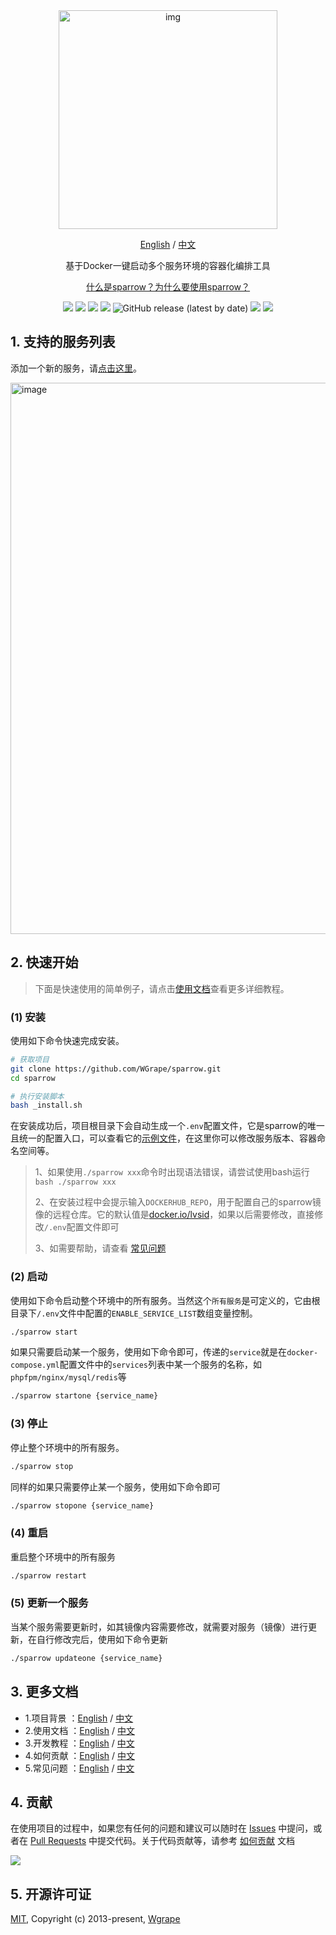 <div align="center" >
    <img width="350" alt="img" src="https://github.com/WGrape/sparrow/assets/35942268/ab3ef3f3-8625-41df-99ed-50edde47a68e">
</div>

<div align="center">
    <p><a href="https://github.com/WGrape/sparrow">English</a> / <a href="./README.zh-CN.md">中文</a></p>
    <p>基于Docker一键启动多个服务环境的容器化编排工具</p>
    <p><a href="https://github.com/WGrape/sparrow/blob/main/.work/extra/doc/1.WHY_SPARROW_ZH.md">什么是sparrow？为什么要使用sparrow？</a></p>
</div>

<p align="center">
    <a href="https://www.oscs1024.com/project/oscs/WGrape/sparrow?ref=badge_small" alt="OSCS Status"><img src="https://www.oscs1024.com/platform/badge/WGrape/sparrow.svg?size=small"/></a>
    <img src="https://img.shields.io/badge/dockerdesktop-4.10.0+-red.svg">
    <img src="https://img.shields.io/badge/docker-18.01+-red.svg">
    <img src="https://img.shields.io/badge/dockercompose-1.20.0+-red.svg">
    <img alt="GitHub release (latest by date)" src="https://img.shields.io/github/v/release/wgrape/sparrow">
    <a href="LICENSE"><img src="https://img.shields.io/badge/license-MIT-green.svg"></a>
    <a href="./README.zh-CN.md"><img src="https://img.shields.io/badge/doc-中文-green.svg"></a>
</p>

## 1. 支持的服务列表

添加一个新的服务，请[点击这里](https://github.com/WGrape/sparrow/issues/4)。

<!-- <img width="882" alt="image" src="https://github.com/WGrape/sparrow/assets/35942268/5bf35edb-7b5f-4407-86e8-f1fcc1815e03"> -->

<img width="882" alt="image" src="https://github.com/WGrape/sparrow/assets/35942268/0294fc18-2714-466f-898a-61dac573c479">

## 2. 快速开始

> 下面是快速使用的简单例子，请点击[使用文档](./.work/extra/doc/2.USAGE_ZH.md)查看更多详细教程。

### (1) 安装

使用如下命令快速完成安装。

```bash
# 获取项目
git clone https://github.com/WGrape/sparrow.git
cd sparrow

# 执行安装脚本
bash _install.sh
```

在安装成功后，项目根目录下会自动生成一个```.env```配置文件，它是sparrow的唯一且统一的配置入口，可以查看它的[示例文件](./.env.template)，在这里你可以修改服务版本、容器命名空间等。

> 1、如果使用```./sparrow xxx```命令时出现语法错误，请尝试使用bash运行```bash ./sparrow xxx```
>
> 2、在安装过程中会提示输入```DOCKERHUB_REPO```，用于配置自己的sparrow镜像的远程仓库。它的默认值是[docker.io/lvsid](https://hub.docker.com/repositories/lvsid)，如果以后需要修改，直接修改```/.env```配置文件即可
>
> 3、如需要帮助，请查看 [常见问题](.work/extra/doc/5.QA_ZH.md)

### (2) 启动

使用如下命令启动整个环境中的所有服务。当然这个```所有服务```是可定义的，它由根目录下```/.env```文件中配置的```ENABLE_SERVICE_LIST```数组变量控制。

```bash
./sparrow start
```

如果只需要启动某一个服务，使用如下命令即可，传递的```service```就是在```docker-compose.yml```配置文件中的```services```列表中某一个服务的名称，如```phpfpm/nginx/mysql/redis```等

```bash
./sparrow startone {service_name}
```

### (3) 停止

停止整个环境中的所有服务。

```bash
./sparrow stop
```

同样的如果只需要停止某一个服务，使用如下命令即可

```bash
./sparrow stopone {service_name}
```

### (4) 重启

重启整个环境中的所有服务

```bash
./sparrow restart
```

### (5) 更新一个服务

当某个服务需要更新时，如其镜像内容需要修改，就需要对服务（镜像）进行更新，在自行修改完后，使用如下命令更新

```bash
./sparrow updateone {service_name}
```

## 3. 更多文档

- 1.项目背景 ：[English](.work/extra/doc/1.WHY_SPARROW_EN.md) / [中文](.work/extra/doc/1.WHY_SPARROW_ZH.md)
- 2.使用文档 ：[English](.work/extra/doc/2.USAGE_EN.md) / [中文](.work/extra/doc/2.USAGE_ZH.md)
- 3.开发教程 ：[English](.work/extra/doc/3.DEVELOPMENT_EN.md) / [中文](.work/extra/doc/3.DEVELOPMENT_ZH.md)
- 4.如何贡献 ：[English](.work/extra/doc/4.HOW_TO_CONTRIBUTE_EN.md) / [中文](.work/extra/doc/4.HOW_TO_CONTRIBUTE_ZH.md)
- 5.常见问题 ：[English](.work/extra/doc/5.QA_EN.md) / [中文](.work/extra/doc/5.QA_ZH.md)

## 4. 贡献

在使用项目的过程中，如果您有任何的问题和建议可以随时在 [Issues](https://github.com/WGrape/ngxway/issues/new) 中提问，或者在 [Pull Requests](https://github.com/WGrape/ngxway/pulls) 中提交代码。关于代码贡献等，请参考 [如何贡献](./.work/extra/doc/4.HOW_TO_CONTRIBUTE_ZH.md) 文档

<img src="https://contrib.rocks/image?repo=wgrape/ngxway">

## 5. 开源许可证

[MIT](https://opensource.org/licenses/MIT), Copyright (c) 2013-present, [Wgrape](https://github.com/WGrape/)
